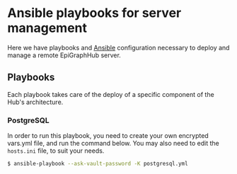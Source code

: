# Ansible playbooks for server management
Here we have playbooks and [Ansible](https://docs.ansible.com/ansible/latest) configuration necessary to deploy and manage a remote EpiGraphHub server.

## Playbooks
Each playbook takes care of the deploy of a specific component of the Hub's architecture.
### PostgreSQL
In order to run this playbook, you  need to create your own encrypted vars.yml file, and run the command below. You may also need to edit the `hosts.ini` file, to suit your needs.
```bash
$ ansible-playbook --ask-vault-password -K postgresql.yml
```
